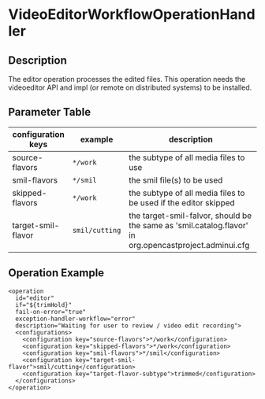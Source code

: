 VideoEditorWorkflowOperationHandler
===================================

Description
-----------

The editor operation processes the edited files. This operation needs the videoeditor API and impl (or remote on
distributed systems) to be installed.

## Parameter Table

|configuration keys|example    |description                                                    |
|------------------|-----------|---------------------------------------------------------------|
|source-flavors    |`*/work`   |the subtype of all media files to use                          |
|smil-flavors      |`*/smil`   |the smil file(s) to be used                                    |
|skipped-flavors   |`*/work`   |the subtype of all media files to be used if the editor skipped|
|target-smil-flavor| `smil/cutting` | the target-smil-falvor, should be the same as 'smil.catalog.flavor' in org.opencastproject.adminui.cfg| 

## Operation Example

    <operation
      id="editor"
      if="${trimHold}"
      fail-on-error="true"
      exception-handler-workflow="error"
      description="Waiting for user to review / video edit recording">
      <configurations>
        <configuration key="source-flavors">*/work</configuration>
        <configuration key="skipped-flavors">*/work</configuration>
        <configuration key="smil-flavors">*/smil</configuration>
        <configuration key="target-smil-flavor">smil/cutting</configuration>
        <configuration key="target-flavor-subtype">trimmed</configuration>
      </configurations>
    </operation>
